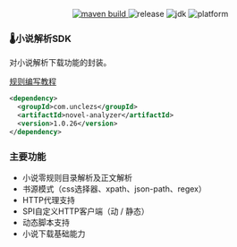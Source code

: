 <p align="center">
    <a href="https://github.com/unclezs/novel-analyzer/actions/workflows/maven.yml">
    <img src="https://img.shields.io/github/workflow/status/unclezs/novel-analyzer/Java%20CI%20with%20Maven" alt="maven build"/>
    </a>
	<img src="https://img.shields.io/github/v/release/unclezs/novel-analyzer" alt="release"/>
	<img src="https://img.shields.io/badge/jdk-8.221-green" alt="jdk"/>
	<img src="https://img.shields.io/badge/platform-win linux mac-green" alt="platform"/>
</p>

### 🌡️小说解析SDK

对小说解析下载功能的封装。

[规则编写教程](https://github.com/unclezs/uncle-novel-official-site/tree/main/docs/booksource)

```xml
<dependency>
  <groupId>com.unclezs</groupId>
  <artifactId>novel-analyzer</artifactId>
  <version>1.0.26</version>
</dependency>
```

### 主要功能

- 小说零规则目录解析及正文解析
- 书源模式（css选择器、xpath、json-path、regex）
- HTTP代理支持
- SPI自定义HTTP客户端（动 / 静态）
- 动态脚本支持
- 小说下载基础能力
